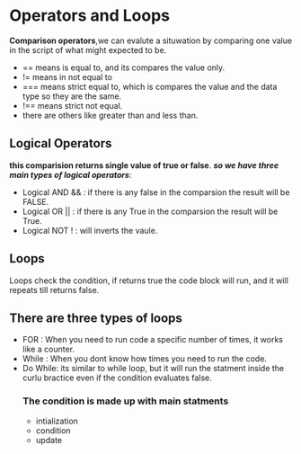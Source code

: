 # Operators and Loops
**Comparison operators**,we can evalute a situwation by comparing one value in the script of what might expected to be.
* == means is equal to, and its compares the value only.
* != means in not equal to
* === means strict equal to, which is compares the value and the data type so they are the same.
* !== means strict not equal.
* there are others like greater than and less than.
## Logical Operators
**this comparision returns single value of true or false**.
  ***so we have three main types of logical operators***:
  * Logical AND && : if there is any false in the comparsion the result will be FALSE.
  * Logical OR || : if there is any True in the comparsion the result will be True.
  * Logical NOT ! : will inverts the vaule.
  ## Loops
  Loops check the condition, if returns true the code block will run, and it will repeats till returns false.
  ## There are three types of loops
  * FOR : When you need to run code a specific number of times, it works like a counter.
  * While : When you dont know how times you need to run the code.
  * Do While: its similar to while loop, but it will run the statment inside the curlu bractice even if the condition evaluates false.
    ### The condition is made up with main statments
    * intialization
    * condition 
    * update
    